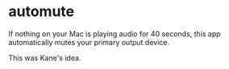 # automute

If nothing on your Mac is playing audio for 40 seconds, this app automatically mutes your primary output device.

This was Kane's idea.
